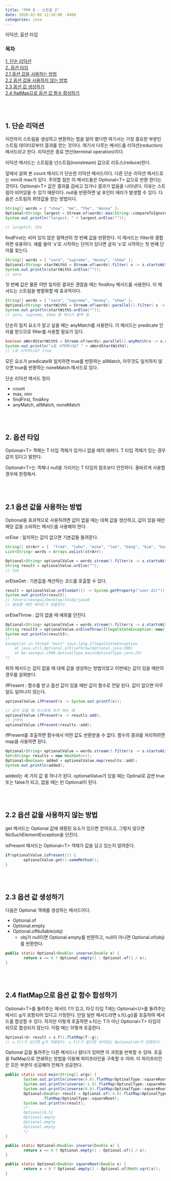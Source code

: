 ```yaml
---
title: "자바 8 - 스트림 2"
date: 2020-02-09 12:58:00 -0400
categories: java
---
```


리덕션, 옵션 타입

### 목차
[1. 단순 리덕션](#1-단순-리덕션)<br>
[2. 옵션 타입](#2-옵션-타입)<br>
[2.1 옵션 값을 사용하는 방법](#21-옵션-값을-사용하는-방법)<br>
[2.2 옵션 값을 사용하지 않는 방법](#22-옵션-값을-사용하지-않는-방법)<br>
[2.3 옵션 값 생성하기](#23-옵션-값-생성하기)<br>
[2.4 flatMap으로 옵션 값 함수 합성하기](#24-flatmap으로-옵션-값-함수-합성하기)<br>

<br><br>


## 1. 단순 리덕션

이전까지 스트림을 생성하고 변환하는 법을 알아 봤다면 여기서는 가장 중요한 부분인 스트림 데이터로부터 결과를 얻는 것이다. 여기서 다루는 메서드를 리덕션(reduction) 메서드라고 한다. 리덕션은 종료 연산(terminal operation)이다. 

리덕션 메서드는 스트림을 넌스트림(nonstream) 값으로 리듀스(reduce)한다.

앞에서 살펴 본 count 메서드가 단순한 리덕션 메서드이다. 다른 단순 리덕션 메서드로는 min과 max가 있다. 주의할 점은 이 메서드들은 Optional&lt;T&gt; 값으로 반환 한다는 것이다. Optional&lt;T&gt; 값은 결과를 감싸고 있거나 결과가 없음을 나타낸다. 이유는 스트림이 비어있을 수 있기 때문이다. null을 반환하면 널 포인터 에러가 발생할 수 있다. 다음은 스트림의 최댓값을 얻는 방법이다.

```java
String[] words = { "show", "me", "the", "money" };
Optional<String> largest = Stream.of(words).max(String::compareToIgnoreCase);
System.out.println("largest: " + largest.orElse(""));

// largetst: the
```

findFirst는 비어 있지 않은 컬렉션의 첫 번째 값을 반환한다. 이 메서드는 filter와 결합하면 유용하다. 예를 들어 's'로 시작하는 단어가 있다면 글자 's'로 시작하는 첫 번째 단어를 찾는다.

```java
String[] words = { "sara", "supreme", "money", "show" };
Optional<String> startWithS = Stream.of(words).filter( s -> s.startsWith("s")).findFirst();
System.out.println(startWithS.orElse(""));
// sara
```

첫 번째 값은 물론 어떤 일치된 결과든 괜찮을 때는 findAny 메서드를 사용한다. 이 메서드는 스트림을 병렬화할 때 효과적이다.

```java
String[] words = { "sara", "supreme", "money", "show" };
Optional<String> startWithS = Stream.of(words).parallel().filter( s -> s.startsWith("s")).findAny();
System.out.println(startWithS.orElse(""));
// sara, supreme, show 중 하나가 출력 됨
```

단순히 일치 요소가 알고 싶을 때는 anyMatch를 사용한다. 이 메서드는 predicate 인자를 받으므로 filter를 사용할 필요가 있다.

```java
boolean aWordStartWithS = Stream.of(words).parallel().anyMatch(s -> s.startsWith("s"));
System.out.println("s로 시작하나요? " + aWordStartWithS);
// s로 시작하나요? true
```
모든 요소가 predicate와 일치하면 true를 반환하는 allMatch, 아무것도 일치하지 않으면 true를 반환하는 noneMatch 메서드로 있다.



단순 리덕션 메서드 정리
- count
- max, min
- findFirst, findAny
- anyMatch, allMatch, noneMatch

<br><br>

## 2. 옵션 타입

Optional&lt;T&gt; 객체는 T 타입 객체가 있거나 없을 때의 래퍼다. T 타입 객체가 있는 경우 값이 있다고 말한다. 

Optional&lt;T&gt;는 객체나 null을 가리키는 T 타입의 참조보다 안전하다. 올바르게 사용할 경우에 한정해서.

<br><br>

## 2.1 옵션 값을 사용하는 방법

Optional을 효과적으로 사용하려면 값이 없을 때는 대체 값을 생산하고, 값이 있을 때만 해당 값을 소비하는 메서드를 사용해야 한다.

orElse : 일치하는 값이 없으면 기본값들 돌려준다.
```java
String[] strArr = {  "fred", "john", "mike", "lee", "bong", "kim", "kate", "sanchez", "gerrard", "humbahumba" };
List<String> words = Arrays.asList(strArr);

Optional<String> optionalValue = words.stream().filter(s -> s.startsWith("l")).findFirst();
String result = optionalValue.orElse("");
// lee
```

orElseGet : 기본값을 계산하는 코드를 호출할 수 있다.
```java
result = optionalValue.orElseGet(() -> System.getProperty("user.dir"));
System.out.println(result);
// /Users/seungui/Desktop/Study/java8
// 필요할 때만 메서드가 호출된다.
```

orElseThrow : 값이 없을 때 예외를 던진다.
```java
Optional<String> optionalValue = words.stream().filter(s -> s.startsWith("x")).findFirst();
String result3 = optionalValue.orElseThrow(IllegalStateException::new);
System.out.println(result3);
/*
Exception in thread "main" java.lang.IllegalStateException
	at java.util.Optional.orElseThrow(Optional.java:290)
	at me.seungui.ch08.OptinalType.main(OptinalType.java:23)
*/
```

위의 메서드는 값이 없을 때 대체 값을 생성하는 방법이었고 이번에는 값이 있을 때만의 경우를 살펴본다.

ifPresent : 함수를 받고 옵션 값이 있을 때만 값이 함수로 전달 된다. 값이 없으면 아무일도 일어나지 않는다.
```java
optionalValue.ifPresent(s -> System.out.printf(s));

// 값이 있을 때 리스트에 추가 하는 예
optionalValue.ifPresent(v -> resutls.add);
// 간략히
optionalValue.ifPresent(results::add);
```

ifPresent를 호출하면 함수에서 어떤 값도 반환받을 수 없다. 함수의 결과를 처리하려면 map을 사용하면 된다.
```java
Optional<String> optionalValue = words.stream().filter(s -> s.startsWith("s")).findFirst();
Set<String> results = new HashSet<>();
Optional<Boolean> added = optionalValue.map(results::add);
System.out.println(added);
```
added는 세 가지 값 중 하나가 된다. optionalValue가 있을 때는 Optinal로 감싼 true 또는 false가 되고, 없을 때는 빈 Optional이 된다.


<br><br>

## 2.2 옵션 값을 사용하지 않는 방법

get 메서드는 Optional 값에 래핑된 요소가 있으면 얻어오고, 그렇지 않으면 NoSuchElementException을 던진다.

isPresent 메서드는 Optional&lt;T&gt; 객체가 값을 담고 있는지 알려준다.
```java
if(optionalValue.isPresent()) {
        optionalValue.get().someMethod();
}
```

<br><br>

## 2.3 옵션 값 생성하기

다음은 Optional 객체를 생성하는 메서드이다.
- Optional.of
- Optional.empty
- Optional.ofNullable(obj)
  - obj가 null이면 Optional.empty를 반환하고, null이 아니면 Optional.of(obj)를 반환한다.

```java
public static Optional<Double> inverse(Double x) {
        return x == 0 ? Optional.empty() : Optional.of(1 / x);
}
```

<br><br>

## 2.4 flatMap으로 옵션 값 함수 합성하기

Optional&lt;T&gt;를 돌려주는 메서드 f가 있고, 타깃 타입 T에는 Optional&lt;U&gt;를 돌려주는 메서드 g가 포함되어 있다고 가정한다. 만일 일반 메서드라면 s.f().g()를 호출하여 메서드를 합성할 수 있다. 하지만 이렇게 호출하면 s.f()는 T가 아닌 Optional&lt;T&gt; 타입이 되므로 합성되지 않는다. 이럴 때는 이렇게 호출한다.

```java
Optional<U> result = s.f().flatMap(T::g);
// s.f()가 있으면 g가 적용된다. s.f()가 없으면 비어있는 Optional<U>가 반환된다.
```

Optional 값을 돌려주는 다른 메서드나 람다가 있따면 이 과정을 반복할 수 있따. 호출을 flatMap으로 연쇄하는 방법을 이용해 파이프라인을 구축할 수 이따. 이 파이프라인은 모든 부분이 성공해야 전체가 성공한다.

```java
public static void main(String[] args) {
        System.out.println(inverse(4.0).flatMap(OptinalType::squareRoot));
        System.out.println(inverse(-1.0).flatMap(OptinalType::squareRoot));
        System.out.println(inverse(0.0).flatMap(OptinalType::squareRoot));
        Optional<Double> result = Optional.of(-4.0).flatMap(OptinalType::inverse)
                .flatMap(OptinalType::squareRoot);
        System.out.println(result);
        /*
        Optional[0.5]
        Optional.empty
        Optional.empty
        Optional.empty
        */
}

public static Optional<Double> inverse(Double x) {
        return x == 0 ? Optional.empty() : Optional.of(1 / x);
}

public static Optional<Double> squareRoot(Double x) {
        return x < 0 ? Optional.empty() : Optional.of(Math.sqrt(x));
}
```


<br><br>